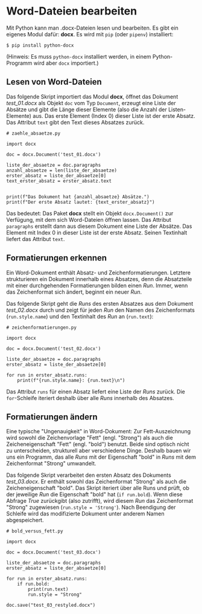 # Word-Dateien bearbeiten
Mit Python kann man .docx-Dateien lesen und bearbeiten. Es gibt ein eigenes Modul dafür: **docx**. Es wird mit `pip` (oder `pipenv`) installiert:
```
$ pip install python-docx
```
(Hinweis: Es muss `python-docx` installiert werden, in einem Python-Programm wird aber `docx` importiert.)

## Lesen von Word-Dateien
Das folgende Skript importiert das Modul **docx**, öffnet das Dokument _test\_01.docx_ als Objekt `doc` vom Typ `Document`, erzeugt eine Liste der Absätze und gibt die Länge dieser Elemente (also die Anzahl der Listen-Elemente) aus.
Das erste Element (Index 0) dieser Liste ist der erste Absatz. Das Attribut `text` gibt den Text dieses Absatzes zurück.
```
# zaehle_absaetze.py

import docx

doc = docx.Document('test_01.docx')

liste_der_absaetze = doc.paragraphs
anzahl_absaetze = len(liste_der_absaetze)
erster_absatz = liste_der_absaetze[0]
text_erster_absatz = erster_absatz.text


print(f"Das Dokument hat {anzahl_absaetze} Absätze.")
print(f"Der erste Absatz lautet: {text_erster_absatz}")
```
Das bedeutet: Das Paket **docx** stellt ein Objekt `docx.Document()` zur Verfügung, mit dem sich Word-Dateien öffnen lassen. Das Attribut `paragraphs` erstellt dann aus diesem Dokument eine Liste der Absätze. Das Element mit Index 0 in dieser Liste ist der erste Absatz. Seinen Textinhalt liefert das Attribut `text`.

## Formatierungen erkennen
Ein Word-Dokument enthält Absatz- und Zeichenformatierungen. Letztere strukturieren ein Dokument innerhalb eines Absatzes, denn die Absatzteile mit einer durchgehenden Formatierungen bilden einen _Run_. Immer, wenn das Zeichenformat sich ändert, beginnt ein neuer _Run_. 

Das folgende Skript geht die _Runs_ des ersten Absatzes aus dem Dokument _test\_02.docx_ durch und zeigt für jeden _Run_ den Namen des Zeichenformats (`run.style.name`) und den Textinhalt des _Run_ an (`run.text`):
```
# zeichenformatierungen.py

import docx

doc = docx.Document('test_02.docx')

liste_der_absaetze = doc.paragraphs
erster_absatz = liste_der_absaetze[0]

for run in erster_absatz.runs:
    print(f"{run.style.name}: {run.text}\n")
```
Das Attribut `runs` für einen Absatz liefert eine Liste der _Runs_ zurück. Die `for`-Schleife iteriert deshalb über alle _Runs_ innerhalb des Absatzes. 

## Formatierungen ändern
Eine typische "Ungenauigkeit" in Word-Dokument: Zur Fett-Auszeichnung wird sowohl die Zeichenvorlage "Fett" (engl. "Strong") als auch die Zeicheneigenschaft "Fett" (engl. "bold") benutzt. Beide sind optisch nicht zu unterscheiden, strukturell aber verschiedene Dinge. Deshalb bauen wir uns ein Programm, das alle _Runs_ mit der Eigenschaft "bold" in _Runs_ mit dem Zeichenformat "Strong" umwandelt.

Das folgende Skript verarbeitet den ersten Absatz des Dokuments _test\_03.docx_. Er enthält sowohl das Zeichenformat "Strong" als auch die Zeicheneigenschaft "bold". Das Skript iteriert über alle Runs und prüft, ob der jeweilige _Run_ die Eigenschaft "bold" hat (`if run.bold`). Wenn diese Abfrage _True_ zurückgibt (also zutrifft), wird diesem _Run_ das Zeichenformat "Strong" zugewiesen (`run.style = 'Strong'`). Nach Beendigung der Schleife wird das modifizierte Dokument unter anderem Namen abgespeichert.
```
# bold_versus_fett.py

import docx

doc = docx.Document('test_03.docx')

liste_der_absaetze = doc.paragraphs
erster_absatz = liste_der_absaetze[0]

for run in erster_absatz.runs:
    if run.bold:
        print(run.text)
        run.style = "Strong"

doc.save("test_03_restyled.docx")
```


